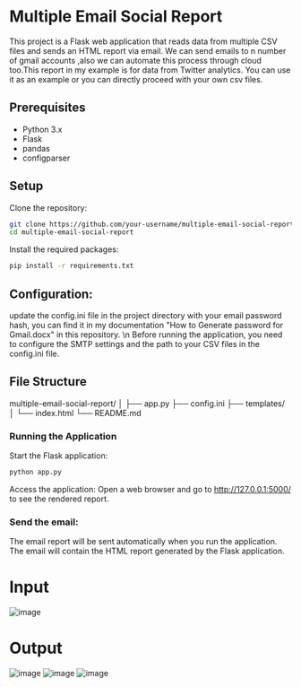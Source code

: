 # Multiple Email Social Report
This project is a Flask web application that reads data from multiple CSV files and sends an HTML report via email. We can send emails to n number of gmail accounts ,also we can automate this process through cloud too.This report in my example is for data from Twitter analytics. You can use it as an example or you can directly proceed with your own csv files.

## Prerequisites
- Python 3.x
- Flask
- pandas
- configparser
  
## Setup
Clone the repository:
```bash
git clone https://github.com/your-username/multiple-email-social-report.git
cd multiple-email-social-report
```
Install the required packages:

```bash
pip install -r requirements.txt
```
## Configuration:

update the config.ini file in the project directory with your email password hash, you can find it in my documentation "How to Generate password for Gmail.docx" in this repository. \n
Before running the application, you need to configure the SMTP settings and the path to your CSV files in the config.ini file.

## File Structure

multiple-email-social-report/
│
├── app.py
├── config.ini
├── templates/
│   └── index.html
└── README.md

### Running the Application
Start the Flask application:

```bash
python app.py
```
Access the application:
Open a web browser and go to http://127.0.0.1:5000/ to see the rendered report.

### Send the email:
The email report will be sent automatically when you run the application. The email will contain the HTML report generated by the Flask application.

# Input
![image](https://github.com/user-attachments/assets/b18944ec-d28c-499d-8a6d-56ec15bd155a)

# Output
![image](https://github.com/user-attachments/assets/d7e08110-5342-45b0-8f40-4109e0a6ad6e)
![image](https://github.com/user-attachments/assets/9e51bddf-b36c-48cf-bab6-ecee12c52a62)
![image](https://github.com/user-attachments/assets/1ed7c35d-76e7-459c-9afb-dd29a12e775b)


